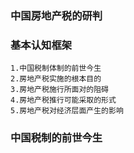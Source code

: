 ### 中国房地产税的研判

### 基本认知框架
```text
1.中国税制体制的前世今生 
2.房地产税实施的根本目的
3.房地产税施行所面对的阻碍
4.房地产税推行可能采取的形式
5.房地产税对经济层面产生的影响
```


### 中国税制的前世今生
```text

```
